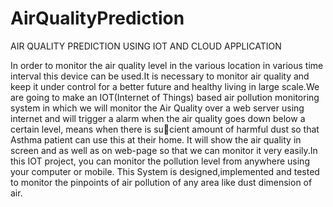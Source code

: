 # AirQualityPrediction
AIR QUALITY PREDICTION USING IOT AND CLOUD APPLICATION

In order to monitor the air quality level in the various location in various time interval this device can be used.It is necessary to monitor air quality and keep it under control for a better future and healthy living in large scale.We are going to make an IOT(Internet of Things) based air pollution monitoring system in which we will monitor the Air Quality over a web server using internet and will trigger a alarm when the air quality goes down below a certain level, means when there is sucient amount of harmful dust so that Asthma patient can use this at their home. It will show the air quality in screen and as well as on web-page so that we can monitor it very easily.In this IOT project, you can monitor the pollution level from anywhere using your computer or mobile.
This System is designed,implemented and tested to monitor the pinpoints
of air pollution of any area like dust dimension of air.
